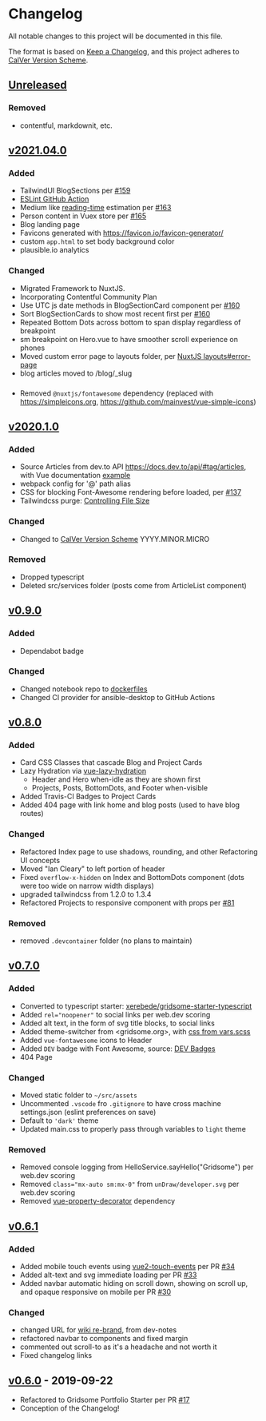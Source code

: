 
# Changelog

All notable changes to this project will be documented in this file.

The format is based on [Keep a Changelog](https://keepachangelog.com/en/1.0.0/),
and this project adheres to [CalVer Version Scheme](https://calver.org/).

## [Unreleased]

### Removed

- contentful, markdownit, etc.
## [v2021.04.0]

### Added

- TailwindUI BlogSections per [#159](https://github.com/iancleary/portfolio/pull/159)
- [ESLint GitHub Action](https://github.com/marketplace/actions/eslint-action)
- Medium like [reading-time](https://github.com/ngryman/reading-time) estimation per [#163](https://github.com/iancleary/portfolio/pull/163)
- Person content in Vuex store per [#165](https://github.com/iancleary/portfolio/pull/165)
- Blog landing page
- Favicons generated with <https://favicon.io/favicon-generator/>
- custom `app.html` to set body background color
- plausible.io analytics

### Changed

- Migrated Framework to NuxtJS.
- Incorporating Contentful Community Plan
- Use UTC js date methods in BlogSectionCard component per [#160](https://github.com/iancleary/portfolio/pull/160/commits/989a8df6981e43c09045f16562f316bda81e7648)
- Sort BlogSectionCards to show most recent first per [#160](https://github.com/iancleary/portfolio/pull/160/commits/989a8df6981e43c09045f16562f316bda81e7648)
- Repeated Bottom Dots across bottom to span display regardless of breakpoint
- sm breakpoint on Hero.vue to have smoother scroll experience on phones
- Moved custom error page to layouts folder, per [NuxtJS layouts#error-page](https://nuxtjs.org/guides/directory-structure/layouts#error-page)
- blog articles moved to /blog/_slug

###

- Removed `@nuxtjs/fontawesome` dependency (replaced with <https://simpleicons.org>, <https://github.com/mainvest/vue-simple-icons>)

## [v2020.1.0]

### Added

- Source Articles from dev.to API <https://docs.dev.to/api/#tag/articles>, with Vue documentation [example](https://vuejs.org/v2/cookbook/using-axios-to-consume-apis.html)
- webpack config for '@' path alias
- CSS for blocking Font-Awesome rendering before loaded, per [#137](https://github.com/iancleary/website/issues/137)
- Tailwindcss purge: [Controlling File Size](https://tailwindcss.com/docs/controlling-file-size)

### Changed

- Changed to [CalVer Version Scheme](https://calver.org/) YYYY.MINOR.MICRO

### Removed

- Dropped typescript
- Deleted src/services folder (posts come from ArticleList component)

## [v0.9.0]

### Added

- Dependabot badge

### Changed

- Changed notebook repo to [dockerfiles](https://github.com/iancleary/dockerfiles)
- Changed CI provider for ansible-desktop to GitHub Actions

## [v0.8.0]

### Added

- Card CSS Classes that cascade Blog and Project Cards
- Lazy Hydration via [vue-lazy-hydration](https://github.com/maoberlehner/vue-lazy-hydration)
  - Header and Hero when-idle as they are shown first
  - Projects, Posts, BottomDots, and Footer when-visible
- Added Travis-CI Badges to Project Cards
- Added 404 page with link home and blog posts (used to have blog routes)

### Changed

- Refactored Index page to use shadows, rounding, and other Refactoring UI concepts
- Moved "Ian Cleary" to left portion of header
- Fixed `overflow-x-hidden` on Index and BottomDots component (dots were too wide on narrow width displays)
- upgraded tailwindcss from 1.2.0 to 1.3.4
- Refactored Projects to responsive component with props per [#81](https://github.com/iancleary/website/pull/81)

### Removed

- removed `.devcontainer` folder (no plans to maintain)

## [v0.7.0]

### Added

- Converted to typescript starter:  [xerebede/gridsome-starter-typescript](https://github.com/xerebede/gridsome-starter-typescript)
- Added `rel="noopener"` to social links per web.dev scoring
- Added alt text, in the form of svg title blocks, to social links
- Added theme-switcher from <gridsome.org>, with [css from vars.scss](https://github.com/gridsome/gridsome.org/blob/2d124ac9843dc39e782e91b6bcf54b21988835ee/src/assets/style/vars.scss)
- Added `vue-fontawesome` icons to Header
- Added `DEV` badge with Font Awesome, source: [DEV Badges](https://dev.to/p/badges)
- 404 Page

### Changed

- Moved static folder to `~/src/assets`
- Uncommented `.vscode` fro `.gitignore` to have cross machine settings.json (eslint preferences on save)
- Default to `'dark'` theme
- Updated main.css to properly pass through variables to `light` theme

### Removed

- Removed console logging from HelloService.sayHello("Gridsome") per web.dev scoring
- Removed `class="mx-auto sm:mx-0"` from `unDraw/developer.svg` per web.dev scoring
- Removed [vue-property-decorator](https://github.com/kaorun343/vue-property-decorator) dependency

## [v0.6.1]

### Added

- Added mobile touch events using [vue2-touch-events](https://github.com/jerrybendy/vue-touch-events) per PR [#34](https://github.com/iancleary/website/pull/34)
- Added alt-text and svg immediate loading per PR [#33](https://github.com/iancleary/website/pull/33)
- Added navbar automatic hiding on scroll down, showing on scroll up, and opaque responsive on mobile per PR [#30](https://github.com/iancleary/website/pull/30)

### Changed

- changed URL for [wiki re-brand](https://github.com/iancleary/wiki/pull/4), from dev-notes
- refactored navbar to components and fixed margin
- commented out scroll-to as it's a headache and not worth it
- Fixed changelog links

## [v0.6.0] - 2019-09-22

- Refactored to Gridsome Portfolio Starter per PR [#17](https://github.com/iancleary/website/pull/17)
- Conception of the Changelog!

[Unreleased]: https://github.com/iancleary/website/compare/v2021.04.0...HEAD
[v2021.04.0]: https://github.com/iancleary/website/releases/tag/v2021.04.0
[v2020.1.0]: https://github.com/iancleary/website/releases/tag/v2020.1.0
[v0.9.0]: https://github.com/iancleary/website/releases/tag/v0.9.0
[v0.8.0]: https://github.com/iancleary/website/releases/tag/v0.8.0
[v0.7.0]: https://github.com/iancleary/website/releases/tag/v0.7.0
[v0.6.1]: https://github.com/iancleary/website/releases/tag/v0.6.1
[v0.6.0]: https://github.com/iancleary/website/releases/tag/v0.6.0
